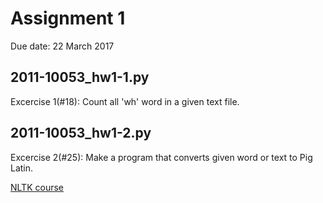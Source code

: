 # Assignment 1

Due date: 22 March 2017


## 2011-10053_hw1-1.py

Excercise 1(#18): Count all 'wh' word in a given text file.


## 2011-10053_hw1-2.py
Excercise 2(#25): Make a program that converts given word or text to Pig Latin.



[NLTK course](http://www.nltk.org/book/ch03.html)
